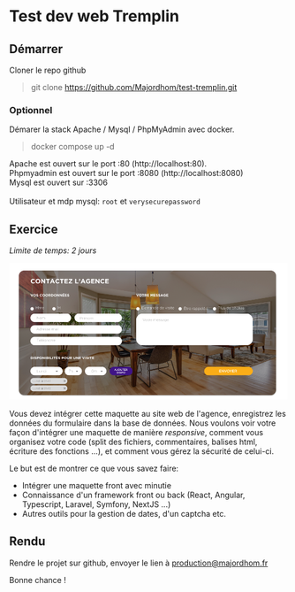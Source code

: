 # Test dev web Tremplin

## Démarrer

Cloner le repo github
> git clone https://github.com/Majordhom/test-tremplin.git

### Optionnel
Démarer la stack Apache / Mysql / PhpMyAdmin avec docker.

> docker compose up -d

Apache est ouvert sur le port :80 (http://localhost:80).\
Phpmyadmin est ouvert sur le port :8080 (http://localhost:8080)\
Mysql est ouvert sur :3306\
\
Utilisateur et mdp mysql: `root` et `verysecurepassword`

## Exercice

*Limite de temps: 2 jours*

![alt text](./maquette.png)

Vous devez intégrer cette maquette au site web de l'agence, enregistrez les données du formulaire dans la base de
données.
Nous voulons voir votre façon d'intégrer une maquette de manière *responsive*, comment vous organisez votre code (split des fichiers, commentaires, balises html, écriture des fonctions ...), et
comment vous  gérez la sécurité de celui-ci.

Le but est de montrer ce que vous savez faire: 
- Intégrer une maquette front avec minutie
- Connaissance d'un framework front ou back (React, Angular, Typescript, Laravel, Symfony, NextJS ...) 
- Autres outils pour la gestion de dates, d'un captcha etc.

## Rendu

Rendre le projet sur github, envoyer le lien à [production@majordhom.fr](mailto:production@majordhom.fr)


Bonne chance !
